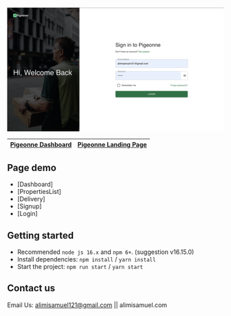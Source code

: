 




![preview](public/assets/preview.png)

| [Pigeonne Dashboard](https://pigeonne-dashboard.vercel.app/login) | [Pigeonne Landing Page](https://pigeonne.vercel.app/) |
| ----------------------------------------------------- | :---------------------------------------------------------------- |


## Page demo

- [Dashboard]
- [PropertiesList]
- [Delivery]
- [Signup]
- [Login]


## Getting started

- Recommended `node js 16.x` and `npm 6+`. (suggestion v16.15.0)
- Install dependencies: `npm install` / `yarn install`
- Start the project: `npm run start` / `yarn start`



## Contact us

Email Us: alimisamuel121@gmail.com || alimisamuel.com
